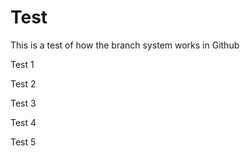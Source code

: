 # Test
This is a test of how the branch system works in Github

Test 1

Test 2

Test 3

Test 4

Test 5
